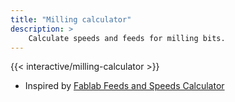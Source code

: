 ```yaml
---
title: "Milling calculator"
description: >
    Calculate speeds and feeds for milling bits.
---
```


{{< interactive/milling-calculator >}}

- Inspired by [Fablab Feeds and Speeds Calculator](https://pub.pages.cba.mit.edu/feed_speeds/)
